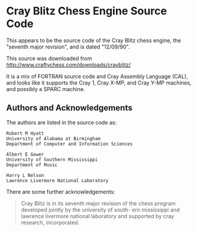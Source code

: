 # Cray Blitz Chess Engine Source Code

This appears to be the source code of the Cray Blitz chess engine, the
"seventh major revision", and is dated "12/09/90".

This source was downloaded from http://www.craftychess.com/downloads/crayblitz/

It is a mix of FORTRAN source code and Cray Assembly Language (CAL),
and looks like it supports the Cray 1, Cray X-MP, and Cray Y-MP machines, and
possibly a SPARC machine.

## Authors and Acknowledgements

The authors are listed in the source code as:

```
Robert M Hyatt
University of Alabama at Birmingham
Department of Computer and Information Sciences

Albert E Gower
University of Southern Mississippi
Department of Music

Harry L Nelson
Lawrence Livermore National Laboratory
```

There are some further acknowledgements:

> Cray Blitz is in its seventh major revision of the
> chess program developed  jointly by the university of south-
> ern mississippi and  lawrence livermore  national laboratory
> and   supported  by   cray  research,  incorporated.
